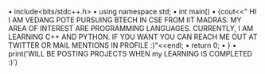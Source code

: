 
•	include<bits/stdc++.h>
•	using namespace std;
•	int main()
•	{cout<<" HI I AM VEDANG POTE PURSUING BTECH IN CSE FROM IIT MADRAS. MY AREA OF INTEREST ARE PROGRAMMING LANGUAGES. CURRENTLY, I AM LEARNING C++ AND PYTHON. IF YOU WANT YOU CAN REACH ME OUT AT TWITTER OR MAIL MENTIONS IN PROFILE :)"<<endl;
•	return 0;
•	}
•	print('WILL BE POSTING PROJECTS WHEN my LEARNING IS COMPLETED :)')
